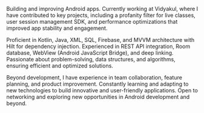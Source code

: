 Building and improving Android apps. 
Currently working at Vidyakul, where I have contributed to key projects, including a profanity filter for live classes, user session management SDK, and performance optimizations that improved app stability and engagement.

Proficient in Kotlin, Java, XML, SQL, Firebase, and MVVM architecture with Hilt for dependency injection. Experienced in REST API integration, Room database, WebView (Android JavaScript Bridge), and deep linking. Passionate about problem-solving, data structures, and algorithms, ensuring efficient and optimized solutions.

Beyond development, I have experience in team collaboration, feature planning, and product improvement. Constantly learning and adapting to new technologies to build innovative and user-friendly applications. Open to networking and exploring new opportunities in Android development and beyond.
